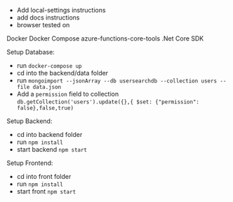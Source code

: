 

- Add local-settings instructions
- add docs instructions
- browser tested on

Docker
Docker Compose
azure-functions-core-tools
.Net Core SDK


Setup Database:
* run `docker-compose up`
* cd into the backend/data folder
* run `mongoimport --jsonArray --db usersearchdb --collection users --file data.json`
* Add a `permission` field to collection `db.getCollection('users').update({},{ $set: {"permission": false},false,true)`

Setup Backend:
* cd into backend folder
* run `npm install`
* start backend `npm start`

Setup Frontend:
* cd into front folder
* run `npm install`
* start front `npm start`
